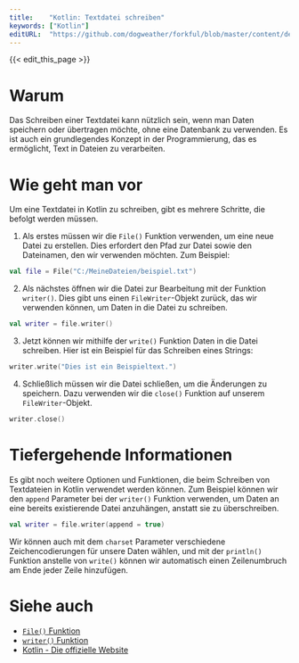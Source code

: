 ```yaml
---
title:    "Kotlin: Textdatei schreiben"
keywords: ["Kotlin"]
editURL:  "https://github.com/dogweather/forkful/blob/master/content/de/kotlin/writing-a-text-file.md"
---
```


{{< edit_this_page >}}

# Warum

Das Schreiben einer Textdatei kann nützlich sein, wenn man Daten speichern oder übertragen möchte, ohne eine Datenbank zu verwenden. Es ist auch ein grundlegendes Konzept in der Programmierung, das es ermöglicht, Text in Dateien zu verarbeiten.

# Wie geht man vor

Um eine Textdatei in Kotlin zu schreiben, gibt es mehrere Schritte, die befolgt werden müssen.

1. Als erstes müssen wir die `File()` Funktion verwenden, um eine neue Datei zu erstellen. Dies erfordert den Pfad zur Datei sowie den Dateinamen, den wir verwenden möchten. Zum Beispiel:

```Kotlin
val file = File("C:/MeineDateien/beispiel.txt")
```

2. Als nächstes öffnen wir die Datei zur Bearbeitung mit der Funktion `writer()`. Dies gibt uns einen `FileWriter`-Objekt zurück, das wir verwenden können, um Daten in die Datei zu schreiben.

```Kotlin
val writer = file.writer()
```

3. Jetzt können wir mithilfe der `write()` Funktion Daten in die Datei schreiben. Hier ist ein Beispiel für das Schreiben eines Strings:

```Kotlin
writer.write("Dies ist ein Beispieltext.")
```

4. Schließlich müssen wir die Datei schließen, um die Änderungen zu speichern. Dazu verwenden wir die `close()` Funktion auf unserem `FileWriter`-Objekt.

```Kotlin
writer.close()
```

# Tiefergehende Informationen

Es gibt noch weitere Optionen und Funktionen, die beim Schreiben von Textdateien in Kotlin verwendet werden können. Zum Beispiel können wir den `append` Parameter bei der `writer()` Funktion verwenden, um Daten an eine bereits existierende Datei anzuhängen, anstatt sie zu überschreiben.

```Kotlin
val writer = file.writer(append = true)
```

Wir können auch mit dem `charset` Parameter verschiedene Zeichencodierungen für unsere Daten wählen, und mit der `println()` Funktion anstelle von `write()` können wir automatisch einen Zeilenumbruch am Ende jeder Zeile hinzufügen.

# Siehe auch

- [`File()` Funktion](https://kotlinlang.org/api/latest/jvm/stdlib/kotlin.io/java.io.-file/file.html)
- [`writer()` Funktion](https://kotlinlang.org/api/latest/jvm/stdlib/kotlin.io/java.io.-writer/writer.html)
- [Kotlin - Die offizielle Website](https://kotlinlang.org/)